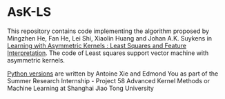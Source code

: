 # AsK-LS
This repository contains code implementing the algorithm proposed by Mingzhen He, Fan He, Lei Shi, Xiaolin Huang and Johan A.K. Suykens in [Learning with Asymmetric Kernels : Least Squares and Feature Interpretation](https://arxiv.org/abs/2202.01397).
The code of Least squares support vector machine with asymmetric kernels.

[Python versions](https://github.com/AntoineXCC/AsK-LS) are written by Antoine Xie and Edmond You as part of the Summer Research Internship - Project 58 Advanced Kernel Methods or Machine Learning at Shanghai Jiao Tong University

